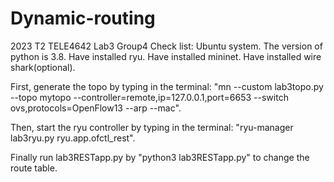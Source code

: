 # Dynamic-routing
2023 T2 TELE4642 Lab3 Group4
Check list:
Ubuntu system.
The version of python is 3.8.
Have installed ryu.
Have installed mininet.
Have installed wire shark(optional).

First, generate the topo by typing in the terminal: "mn --custom lab3topo.py --topo mytopo --controller=remote,ip=127.0.0.1,port=6653 --switch ovs,protocols=OpenFlow13 --arp --mac". 

Then, start the ryu controller by typing in the terminal: "ryu-manager lab3ryu.py ryu.app.ofctl_rest".

Finally run lab3RESTapp.py by "python3 lab3RESTapp.py" to change the route table.
